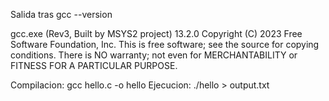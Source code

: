 
Salida tras gcc --version

gcc.exe (Rev3, Built by MSYS2 project) 13.2.0
Copyright (C) 2023 Free Software Foundation, Inc.
This is free software; see the source for copying conditions.  There is NO
warranty; not even for MERCHANTABILITY or FITNESS FOR A PARTICULAR PURPOSE.


Compilacion: gcc hello.c -o hello
Ejecucion: ./hello > output.txt

